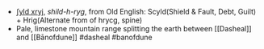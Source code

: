 * [ʃyld xryj](http://ipa-reader.xyz/?text=%CA%83yld%20xryj&voice=Emma), *shild-h-ryg*, from Old English: Scyld(Shield & Fault, Debt, Guilt) + Hrig(Alternate from of hrycg, spine)
* Pale, limestone mountain range splitting the earth between [[Dasheal]] and [[Bānofdune]]
#dasheal #banofdune 